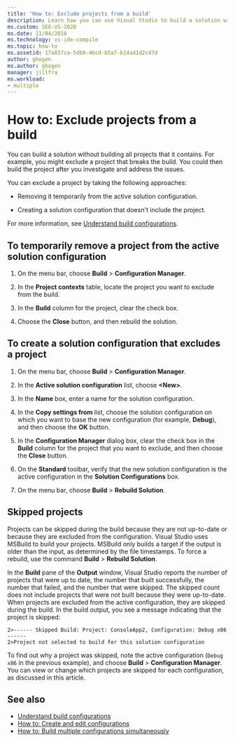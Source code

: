 ```yaml
---
title: 'How to: Exclude projects from a build'
description: Learn how you can use Visual Studio to build a solution without building all projects that it contains.
ms.custom: SEO-VS-2020
ms.date: 11/04/2016
ms.technology: vs-ide-compile
ms.topic: how-to
ms.assetid: 17a837ca-5db9-46cd-b5a7-b14ad1d2c47d
author: ghogen
ms.author: ghogen
manager: jillfra
ms.workload:
- multiple
---
```

# How to: Exclude projects from a build

You can build a solution without building all projects that it contains. For example, you might exclude a project that breaks the build. You could then build the project after you investigate and address the issues.

You can exclude a project by taking the following approaches:

- Removing it temporarily from the active solution configuration.

- Creating a solution configuration that doesn't include the project.

For more information, see [Understand build configurations](../ide/understanding-build-configurations.md).

## To temporarily remove a project from the active solution configuration

1. On the menu bar, choose **Build** > **Configuration Manager**.

2. In the **Project contexts** table, locate the project you want to exclude from the build.

3. In the **Build** column for the project, clear the check box.

4. Choose the **Close** button, and then rebuild the solution.

## To create a solution configuration that excludes a project

1. On the menu bar, choose **Build** > **Configuration Manager**.

2. In the **Active solution configuration** list, choose **\<New>**.

3. In the **Name** box, enter a name for the solution configuration.

4. In the **Copy settings from** list, choose the solution configuration on which you want to base the new configuration (for example, **Debug**), and then choose the **OK** button.

5. In the **Configuration Manager** dialog box, clear the check box in the **Build** column for the project that you want to exclude, and then choose the **Close** button.

6. On the **Standard** toolbar, verify that the new solution configuration is the active configuration in the **Solution Configurations** box.

7. On the menu bar, choose **Build** > **Rebuild Solution**.

## Skipped projects

Projects can be skipped during the build because they are not up-to-date or because they are excluded from the configuration. Visual Studio uses MSBuild to build your projects. MSBuild only builds a target if the output is older than the input, as determined by the file timestamps. To force a rebuild, use the command **Build** > **Rebuild Solution**.

In the **Build** pane of the **Output** window, Visual Studio reports the number of projects that were up to date, the number that built successfully, the number that failed, and the number that were skipped. The skipped count does not include projects that were not built because they were up-to-date. When projects are excluded from the active configuration, they are skipped during the build. In the build output, you see a message indicating that the project is skipped:

```output
2>------ Skipped Build: Project: ConsoleApp2, Configuration: Debug x86 ------
2>Project not selected to build for this solution configuration
```

To find out why a project was skipped, note the active configuration (`Debug x86` in the previous example), and choose **Build** > **Configuration Manager**. You can view or change which projects are skipped for each configuration, as discussed in this article.

## See also

- [Understand build configurations](../ide/understanding-build-configurations.md)
- [How to: Create and edit configurations](../ide/how-to-create-and-edit-configurations.md)
- [How to: Build multiple configurations simultaneously](../ide/how-to-build-multiple-configurations-simultaneously.md)
